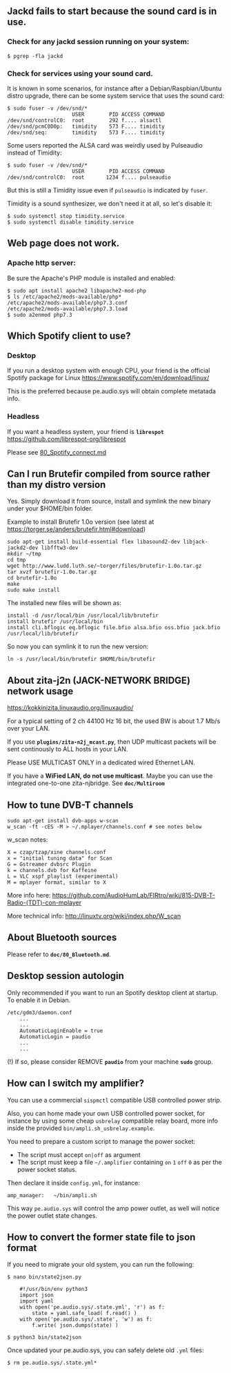 ## Jackd fails to start because the sound card is in use.

### Check for any jackd session running on your system:

    $ pgrep -fla jackd

### Check for services using your sound card.

It is known in some scenarios, for instance after a Debian/Raspbian/Ubuntu distro upgrade, there can be some system service that uses the sound card:

    $ sudo fuser -v /dev/snd/*
                         USER        PID ACCESS COMMAND
    /dev/snd/controlC0:  root        292 f.... alsactl
    /dev/snd/pcmC0D0p:   timidity    573 F.... timidity
    /dev/snd/seq:        timidity    573 F.... timidity

Some users reported the ALSA card was weirdly used by Pulseaudio instead of Timidity:

    $ sudo fuser -v /dev/snd/*
                         USER        PID ACCESS COMMAND
    /dev/snd/controlC0:  root       1234 f.... pulseaudio

But this is still a Timidity issue even if `pulseaudio` is indicated by `fuser`.

Timidity is a sound synthesizer, we don't need it at all, so let's disable it:

    $ sudo systemctl stop timidity.service
    $ sudo systemctl disable timidity.service


## Web page does not work.

### Apache http server:

Be sure the Apache's PHP module is installed and enabled:

    $ sudo apt install apache2 libapache2-mod-php
    $ ls /etc/apache2/mods-available/php*
    /etc/apache2/mods-available/php7.3.conf
    /etc/apache2/mods-available/php7.3.load
    $ sudo a2enmod php7.3

## Which Spotify client to use?

### Desktop

If you run a desktop system with enough CPU, your friend is the official Spotify package for Linux https://www.spotify.com/en/download/linux/

This is the preferred because pe.audio.sys will obtain complete metatada info.

### Headless

If you want a headless system, your friend is **`librespot`** https://github.com/librespot-org/librespot

Please see [80_Spotify_connect.md](https://github.com/Rsantct/pe.audio.sys/blob/wip/pe.audio.sys/doc/80_Spotify_connect.md#spotify-connect-client-aka-librespot)


## Can I run Brutefir compiled from source rather than my distro version

Yes. Simply download it from source, install and symlink the new binary under your $HOME/bin folder.

Example to install Brutefir 1.0o version (see latest at https://torger.se/anders/brutefir.html#download)

    sudo apt-get install build-essential flex libasound2-dev libjack-jackd2-dev libfftw3-dev
    mkdir ~/tmp
    cd tmp
    wget http://www.ludd.luth.se/~torger/files/brutefir-1.0o.tar.gz
    tar xvzf brutefir-1.0o.tar.gz
    cd brutefir-1.0o
    make
    sudo make install

The installed new files will be shown as:

    install -d /usr/local/bin /usr/local/lib/brutefir
    install brutefir /usr/local/bin
    install cli.bflogic eq.bflogic file.bfio alsa.bfio oss.bfio jack.bfio /usr/local/lib/brutefir

So now you can symlink it to run the new version:

    ln -s /usr/local/bin/brutefir $HOME/bin/brutefir



## About zita-j2n (JACK-NETWORK BRIDGE) network usage

https://kokkinizita.linuxaudio.org/linuxaudio/

For a typical setting of 2 ch 44100 Hz 16 bit, the used BW is about 1.7 Mb/s over your LAN.

If you use **`plugins/zita-n2j_mcast.py`**, then UDP multicast packets will be sent continously to ALL hosts in your LAN.

Please USE MULTICAST ONLY in a dedicated wired Ethernet LAN.

If you have a **WiFied LAN, do not use multicast**. Maybe you can use the integrated one-to-one zita-njbridge. See **`doc/Multiroom`**


## How to tune DVB-T channels

    sudo apt-get install dvb-apps w-scan
    w_scan -ft -cES -M > ~/.mplayer/channels.conf # see notes below

w_scan notes:

    X = czap/tzap/xine channels.conf
    x = "initial tuning data" for Scan
    G = Gstreamer dvbsrc Plugin
    k = channels.dvb for Kaffeine
    L = VLC xspf playlist (experimental)
    M = mplayer format, similar to X

More info here: https://github.com/AudioHumLab/FIRtro/wiki/815-DVB-T-Radio-(TDT)-con-mplayer

More technical info: http://linuxtv.org/wiki/index.php/W_scan


## About Bluetooth sources

Please refer to **`doc/80_Bluetooth.md`**.


## Desktop session autologin

Only recommended if you want to run an Spotify desktop client at startup. To enable it in Debian.

    /etc/gdm3/daemon.conf
        ...
        ...
        AutomaticLoginEnable = true
        AutomaticLogin = paudio
        ...
        ...

(!) If so, please consider REMOVE **`paudio`** from your machine **`sudo`** group.


## How can I switch my amplifier?

You can use a commercial `sispmctl` compatible USB controlled power strip.

Also, you can home made your own USB controlled power socket, for instance by using some cheap `usbrelay` compatible relay board, more info inside the provided `bin/ampli.sh_usbrelay.example`.

You need to prepare a custom script to manage the power socket:

- The script must accept `on|off` as argument
- The script must keep a file `~/.amplifier` containing `on` `1` `off` `0` as per the power socket status.

Then declare it inside `config.yml`, for instance:

    amp_manager:   ~/bin/ampli.sh

This way `pe.audio.sys` will control the amp power outlet, as well will notice the power outlet state changes.


## How to convert the former state file to json format

If you need to migrate your old system, you can run the following:

    $ nano bin/state2json.py

        #!/usr/bin/env python3
        import json
        import yaml
        with open('pe.audio.sys/.state.yml', 'r') as f:
            state = yaml.safe_load( f.read() )
        with open('pe.audio.sys/.state', 'w') as f:
            f.write( json.dumps(state) )

    $ python3 bin/state2json

Once updated your pe.audio.sys, you can safely delete old `.yml` files:

    $ rm pe.audio.sys/.state.yml*




